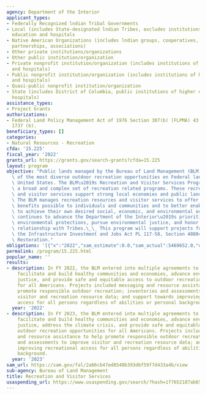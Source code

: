 ```yaml
---
agency: Department of the Interior
applicant_types:
- Federally Recognized lndian Tribal Governments
- Local (includes State-designated lndian Tribes, excludes institutions of higher
  education and hospitals
- Native American Organizations (includes lndian groups, cooperatives, corporations,
  partnerships, associations)
- Other private institutions/organizations
- Other public institution/organization
- Private nonprofit institution/organization (includes institutions of higher education
  and hospitals)
- Public nonprofit institution/organization (includes institutions of higher education
  and hospitals)
- Quasi-public nonprofit institution/organization
- State (includes District of Columbia, public institutions of higher education and
  hospitals)
assistance_types:
- Project Grants
authorizations:
- Federal Land Policy Management Act of 1976 Section 307(b) (FLPMA) 43 U.S.C. &sect;
  1737 (b).
beneficiary_types: []
categories:
- Natural Resources - Recreation
cfda: '15.225'
fiscal_year: '2022'
grants_url: https://grants.gov/search-grants?cfda=15.225
layout: program
objective: "Public lands managed by the Bureau of Land Management (BLM) provide some\
  \ of the most diverse outdoor recreation opportunities on Federal lands in the western\
  \ United States. The BLM\u2019s Recreation and Visitor Services Program oversees\
  \ a broad and complex set of recreation related programs. These recreation resources\
  \ and visitor services support strong local economies and public land conservation.\
  \ The BLM manages recreation resources and visitor services to offer the greatest\
  \ benefits possible to individuals and communities and to better enable communities\
  \ to achieve their own desired social, economic, and environmental outcomes. BLM\
  \ continues to advance the Department of the Interior\u2019s priorities to increase\
  \ environmental protections, pursue environmental justice, and honor our nation-to-nation\
  \ relationship with Tribes.\_\_ This program will support projects funded under\
  \ the Infrastructure Investment and Jobs Act PL 117-58, Section 40804(b) Ecosystem\
  \ Restoration."
obligations: '[{"x":"2022","sam_estimate":0.0,"sam_actual":5469652.0,"usa_spending_actual":5469652.01},{"x":"2023","sam_estimate":3800000.0,"sam_actual":0.0,"usa_spending_actual":13121944.92},{"x":"2024","sam_estimate":3800000.0,"sam_actual":0.0,"usa_spending_actual":1177495.6}]'
permalink: /program/15.225.html
popular_name: ''
results:
- description: In FY 2022, the BLM entered into multiple agreements to encourage,
    facilitate and build healthy communities and economies, advance environmental
    justice, and provide safe and equitable access to outdoor recreation opportunities
    for all Americans. Projects included messaging and resource assistance to help
    promote responsible outdoor recreation; inventories and assessments to improve
    visitor and recreation resource data; and support towards improving recreational
    access for all persons regardless of abilities or personal background.
  year: '2022'
- description: In FY 2023, the BLM entered into multiple agreements to encourage,
    facilitate and build healthy communities and economies, advance environmental
    justice, address the climate crisis, and provide safe and equitable access to
    outdoor recreation opportunities for all Americans. Projects included messaging
    and resource assistance to help promote responsible outdoor recreation; inventories
    and assessments to improve visitor and recreation resource data; and support towards
    improving recreational access for all persons regardless of abilities or personal
    background.
  year: '2023'
sam_url: https://sam.gov/fal/2a66cb47ed8540b393dbf59f7d433a4b/view
sub-agency: Bureau of Land Management
title: Recreation and Visitor Services
usaspending_url: https://www.usaspending.gov/search/?hash=1f7652187ab65192fe93203b1ca73dc9
---
```


